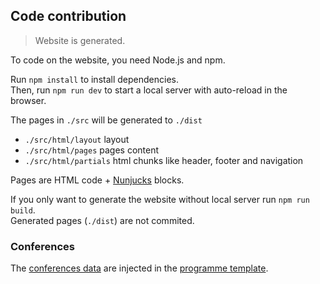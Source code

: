 ## Code contribution

> Website is generated.

To code on the website, you need Node.js and npm.

Run `npm install` to install dependencies.<br>
Then, run `npm run dev` to start a local server with auto-reload in the browser.

The pages in `./src` will be generated to `./dist`

-   `./src/html/layout` layout
-   `./src/html/pages` pages content
-   `./src/html/partials` html chunks like header, footer and navigation

Pages are HTML code + [Nunjucks](https://mozilla.github.io/nunjucks/) blocks.

If you only want to generate the website without local server run `npm run build`.<br>
Generated pages (`./dist`) are not commited.

### Conferences

The [conferences data](./src/js/conferences.json) are injected in the [programme template](./src/html/pages/programme.html).
